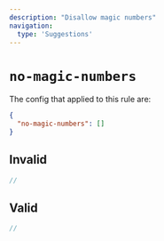 ```yaml
---
description: "Disallow magic numbers"
navigation:
  type: 'Suggestions'
---
```


# `no-magic-numbers`

The config that applied to this rule are:

```json
{
  "no-magic-numbers": []
}
```

## Invalid

```js invalid
//
```

## Valid

```js valid
//
```
  